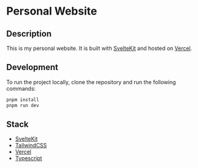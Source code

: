 # Personal Website


## Description
This is my personal website. It is  built with [SvelteKit](https://kit.svelte.dev/) and hosted on [Vercel](https://www.vercel.com/).

## Development
To run the project locally, clone the repository and run the following commands:
```bash
pnpm install
pnpm run dev
```

## Stack
- [SvelteKit](https://kit.svelte.dev/)
- [TailwindCSS](https://tailwindcss.com/)
- [Vercel](https://www.vercel.com/)
- [Typescript](https://www.typescriptlang.org/)
